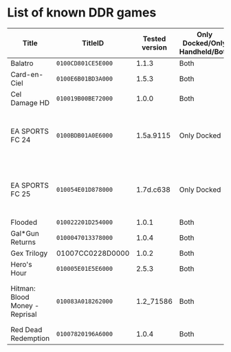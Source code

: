 # List of known DDR games
| Title | TitleID | Tested version | Only Docked/Only Handheld/Both | Comments |
| ------------- | ------------- | ------------- | ------------- | ------------- |
| Balatro | `0100CD801CE5E000` | 1.1.3 | Both |  |
| Card-en-Ciel | `0100E6B01BD3A000` | 1.5.3 | Both |  |
| Cel Damage HD | `010019B00BE72000` | 1.0.0 | Both |  |
| EA SPORTS FC 24 | `0100BDB01A0E6000` | 1.5a.9115 | Only Docked | If anything else than 1080p is set, game targets 1280x720 |
| EA SPORTS FC 25 | `010054E01D878000` | 1.7d.c638 | Only Docked | If anything else than 1080p is set, game targets 1280x720 |
| Flooded | `010022201D254000` | 1.0.1 | Both |  |
| Gal*Gun Returns | `0100047013378000` | 1.0.4 | Both |  |
| Gex Trilogy | 01007CC0228D0000 | 1.0.2 | Both |  |
| Hero's Hour | `010005E01E5E6000` | 2.5.3 | Both |  |
| Hitman: Blood Money - Reprisal | `010083A018262000` | 1.2_71586 | Both | Anything lower than 720p targets 1280x720 |
| Red Dead Redemption | `01007820196A6000` | 1.0.4 | Both |  |
